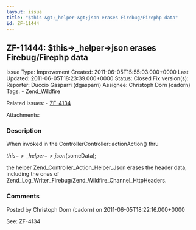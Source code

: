 ```yaml
---
layout: issue
title: "$this-&gt;_helper-&gt;json erases Firebug/Firephp data"
id: ZF-11444
---
```


ZF-11444: $this->\_helper->json erases Firebug/Firephp data
-----------------------------------------------------------

 Issue Type: Improvement Created: 2011-06-05T15:55:03.000+0000 Last Updated: 2011-06-05T18:23:39.000+0000 Status: Closed Fix version(s): 
 Reporter:  Duccio Gasparri (dgasparri)  Assignee:  Christoph Dorn (cadorn)  Tags: - Zend\_Wildfire
 
 Related issues: - [ZF-4134](/issues/browse/ZF-4134)
 
 Attachments: 
### Description

When invoked in the ControllerController::actionAction() thru

$this->\_helper->json($someData);

the helper Zend\_Controller\_Action\_Helper\_Json erases the header data, including the ones of Zend\_Log\_Writer\_Firebug/Zend\_Wildfire\_Channel\_HttpHeaders.

 

 

### Comments

Posted by Christoph Dorn (cadorn) on 2011-06-05T18:22:16.000+0000

See: ZF-4134

 

 